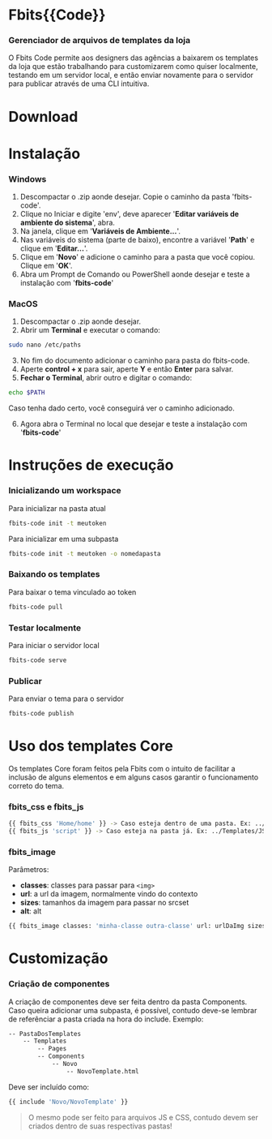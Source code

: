 # Fbits{{Code}}
### Gerenciador de arquivos de templates da loja

O Fbits Code permite aos designers das agências a baixarem os templates da loja que estão trabalhando para customizarem como quiser localmente, 
testando em um servidor local, e então enviar novamente para o servidor para publicar através de uma CLI intuitiva.


# Download

# Instalação

### __Windows__
1. Descompactar o .zip aonde desejar. Copie o caminho da pasta 'fbits-code'.
2. Clique no Iniciar e digite 'env', deve aparecer '__Editar variáveis de ambiente do sistema__', abra.
3. Na janela, clique em '__Variáveis de Ambiente...__'.
4. Nas variáveis do sistema (parte de baixo), encontre a variável '__Path__' e clique em '__Editar...__'.
5. Clique em '__Novo__' e adicione o caminho para a pasta que você copiou. Clique em '__OK__'.
6. Abra um Prompt de Comando ou PowerShell aonde desejar e teste a instalação com '__fbits-code__'

### __MacOS__
1. Descompactar o .zip aonde desejar.
2. Abrir um __Terminal__ e executar o comando:
```sh
sudo nano /etc/paths
```
3. No fim do documento adicionar o caminho para pasta do fbits-code.
4. Aperte __control + x__ para sair, aperte __Y__ e então __Enter__ para salvar.
5. __Fechar o Terminal__, abrir outro e digitar o comando:
```sh
echo $PATH
```
Caso tenha dado certo, você conseguirá ver o caminho adicionado.

6. Agora abra o Terminal no local que desejar e teste a instalação com '__fbits-code__'


# Instruções de execução
### Inicializando um workspace
Para inicializar na pasta atual
```sh
fbits-code init -t meutoken
```
Para inicializar em uma subpasta
```sh
fbits-code init -t meutoken -o nomedapasta
```
### Baixando os templates
Para baixar o tema vinculado ao token
```sh
fbits-code pull
```
### Testar localmente
Para iniciar o servidor local
```sh
fbits-code serve
```
### Publicar
Para enviar o tema para o servidor
```sh
fbits-code publish
```

# Uso dos templates Core
Os templates Core foram feitos pela Fbits com o intuito de facilitar a inclusão de alguns elementos e em alguns casos garantir o funcionamento correto do tema.

### fbits_css e fbits_js
```sh
{{ fbits_css 'Home/home' }} -> Caso esteja dentro de uma pasta. Ex: ../Templates/CSS/Home/home.css
{{ fbits_js 'script' }} -> Caso esteja na pasta já. Ex: ../Templates/JS/script.js
```
### fbits_image
Parâmetros:
- __classes__: classes para passar para `<img>`
- __url__: a url da imagem, normalmente vindo do contexto
- __sizes__: tamanhos da imagem para passar no srcset
- __alt__: alt
```sh
{{ fbits_image classes: 'minha-classe outra-classe' url: urlDaImg sizes: '100,200,300' alt: 'umaImagem' }}
```


# Customização
### Criação de componentes
A criação de componentes deve ser feita dentro da pasta Components. Caso queira adicionar uma subpasta, é possível, contudo deve-se lembrar de referênciar a pasta criada na hora do include.
Exemplo:

```sh
-- PastaDosTemplates
    -- Templates
        -- Pages
        -- Components
            -- Novo
                -- NovoTemplate.html
```
Deve ser incluído como:
```sh
{{ include 'Novo/NovoTemplate' }}
```
> O mesmo pode ser feito para arquivos JS e CSS, contudo devem ser criados dentro de suas respectivas pastas!
